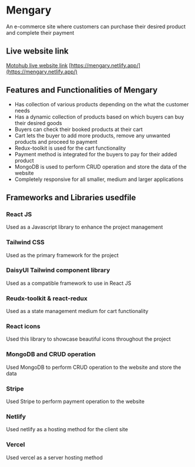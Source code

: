# Mengary

An e-commerce site where customers can purchase their desired product and complete their payment

## Live website link

[Motohub live website link](https://mengary.netlify.app/)
[https://mengary.netlify.app/](https://mengary.netlify.app/)

## Features and Functionalities of Mengary

- Has collection of various products depending on the what the customer needs
- Has a dynamic collection of products based on which buyers can buy their desired goods
- Buyers can check their booked products at their cart
- Cart lets the buyer to add more products, remove any unwanted products and proceed to payment
- Redux-toolkit is used for the cart functionality
- Payment method is integrated for the buyers to pay for their added product
- MongoDB is used to perform CRUD operation and store the data of the website
- Completely responsive for all smaller, medium and larger applications

## Frameworks and Libraries usedfile

### React JS

Used as a Javascript library to enhance the project management

### Tailwind CSS

Used as the primary framework for the project

### DaisyUI Tailwind component library

Used as a compatible framework to use in React JS

### Reudx-toolkit & react-redux

Used as a state management medium for cart functionality

### React icons

Used this library to showcase beautiful icons throughout the project

### MongoDB and CRUD operation

Used MongoDB to perform CRUD operation to the website and store the data

### Stripe

Used Stripe to perform payment operation to the website

### Netlify

Used netlify as a hosting method for the client site

### Vercel

Used vercel as a server hosting method
